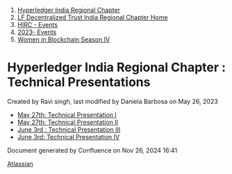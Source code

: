 1. [Hyperledger India Regional Chapter](index.html)
2. [LF Decentralized Trust India Regional Chapter Home](LF-Decentralized-Trust-India-Regional-Chapter-Home_19169282.html)
3. [HIRC - Events](HIRC---Events_19169346.html)
4. [2023- Events](2023--Events_19170522.html)
5. [Women in Blockchain Season IV](Women-in-Blockchain-Season-IV_19170592.html)

# Hyperledger India Regional Chapter : Technical Presentations

Created by Ravi singh, last modified by Daniela Barbosa on May 26, 2023

- [May 27th: Technical Presentation I](19170796.html)
- [May 27th: Technical Presentation II](19170798.html)
- [June 3rd : Technical Presentation III](19170800.html)
- [June 3rd: Technical Presentation IV](19170802.html)

Document generated by Confluence on Nov 26, 2024 16:41

[Atlassian](http://www.atlassian.com/)
